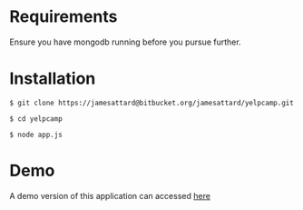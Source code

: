 # Requirements #

Ensure you have mongodb running before you pursue further.

# Installation #

```$ git clone https://jamesattard@bitbucket.org/jamesattard/yelpcamp.git```

```$ cd yelpcamp```

```$ node app.js```

# Demo #

A demo version of this application can accessed [here](https://yelpcamp-jamesattard.herokuapp.com/)
